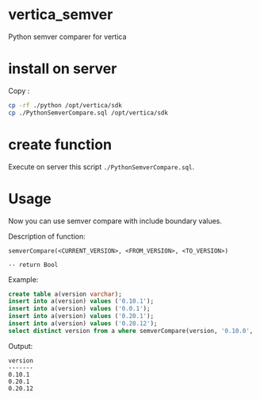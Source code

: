 # vertica_semver

Python semver comparer for vertica

# install on server

Copy :

```bash
cp -rf ./python /opt/vertica/sdk
cp ./PythonSemverCompare.sql /opt/vertica/sdk
```

# create function

Execute on server this script `./PythonSemverCompare.sql`.

# Usage

Now you can use semver compare with include boundary values.

Description of function:
```
semverCompare(<CURRENT_VERSION>, <FROM_VERSION>, <TO_VERSION>)

-- return Bool
```

Example:
```SQL
create table a(version varchar);
insert into a(version) values ('0.10.1');
insert into a(version) values ('0.0.1');
insert into a(version) values ('0.20.1');
insert into a(version) values ('0.20.12');
select distinct version from a where semverCompare(version, '0.10.0', '0.20.12');
```

Output:
```
version
-------
0.10.1
0.20.1
0.20.12
```
